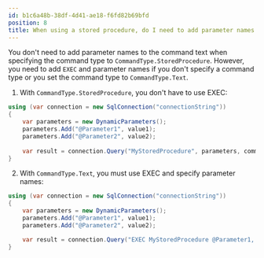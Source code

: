 ```yaml
---
id: b1c6a48b-38df-4d41-ae18-f6fd82b69bfd
position: 8
title: When using a stored procedure, do I need to add parameter names to the command text in Dapper?
---
```


You don't need to add parameter names to the command text when specifying the command type to `CommandType.StoredProcedure`. However, you need to add `EXEC` and parameter names if you don't specify a  command type or you set the command type to `CommandType.Text`.

1. With `CommandType.StoredProcedure`, you don't have to use EXEC:

```csharp
using (var connection = new SqlConnection("connectionString"))
{
    var parameters = new DynamicParameters();
    parameters.Add("@Parameter1", value1);
    parameters.Add("@Parameter2", value2);
	
    var result = connection.Query("MyStoredProcedure", parameters, commandType: CommandType.StoredProcedure).ToList();
}
```

2. With `CommandType.Text`, you must use EXEC and specify parameter names:

```csharp
using (var connection = new SqlConnection("connectionString"))
{
    var parameters = new DynamicParameters();
    parameters.Add("@Parameter1", value1);
    parameters.Add("@Parameter2", value2);

    var result = connection.Query("EXEC MyStoredProcedure @Parameter1, @Parameter2", parameters, commandType: CommandType.Text).ToList();
}
```